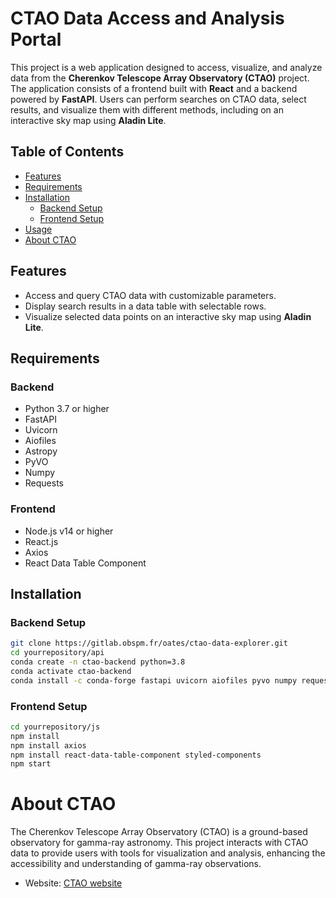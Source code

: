 # CTAO Data Access and Analysis Portal

This project is a web application designed to access, visualize, and analyze data from the **Cherenkov Telescope Array Observatory (CTAO)** project. The application consists of a frontend built with **React** and a backend powered by **FastAPI**. Users can perform searches on CTAO data, select results, and visualize them with different methods, including on an interactive sky map using **Aladin Lite**.

## Table of Contents

- [Features](#features)
- [Requirements](#requirements)
- [Installation](#installation)
  - [Backend Setup](#backend-setup)
  - [Frontend Setup](#frontend-setup)
- [Usage](#usage)
- [About CTAO](#about-ctao)

## Features

- Access and query CTAO data with customizable parameters.
- Display search results in a data table with selectable rows.
- Visualize selected data points on an interactive sky map using **Aladin Lite**.

## Requirements

### Backend

- Python 3.7 or higher
- FastAPI
- Uvicorn
- Aiofiles
- Astropy
- PyVO
- Numpy
- Requests

### Frontend

- Node.js v14 or higher
- React.js
- Axios
- React Data Table Component

## Installation

### Backend Setup

   ```bash
   git clone https://gitlab.obspm.fr/oates/ctao-data-explorer.git
   cd yourrepository/api
   conda create -n ctao-backend python=3.8
   conda activate ctao-backend
   conda install -c conda-forge fastapi uvicorn aiofiles pyvo numpy requests
   ```
### Frontend Setup

   ```bash
   cd yourrepository/js
   npm install
   npm install axios
   npm install react-data-table-component styled-components
   npm start
   ```

# About CTAO

The Cherenkov Telescope Array Observatory (CTAO) is a ground-based observatory for gamma-ray astronomy. This project interacts with CTAO data to provide users with tools for visualization and analysis, enhancing the accessibility and understanding of gamma-ray observations.
- Website: [CTAO website](https://www.ctao.org/)